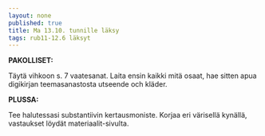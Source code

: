 ```yaml
---
layout: none
published: true
title: Ma 13.10. tunnille läksy
tags: rub11-12.6 läksyt
---
```

**PAKOLLISET:**

Täytä vihkoon s. 7 vaatesanat. Laita ensin kaikki mitä osaat, hae sitten apua digikirjan teemasanastosta utseende och kläder.

**PLUSSA:**

Tee halutessasi substantiivin kertausmoniste. Korjaa eri värisellä kynällä, vastaukset löydät materiaalit-sivulta.
